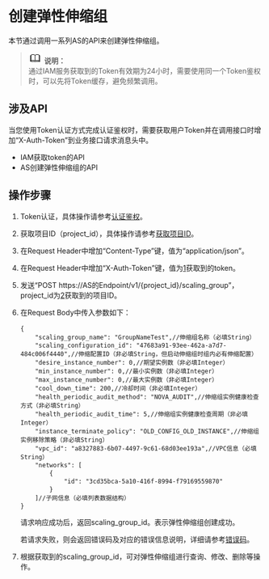 # 创建弹性伸缩组<a name="zh-cn_topic_0135283610"></a>

本节通过调用一系列AS的API来创建弹性伸缩组。

>![](public_sys-resources/icon-note.gif) **说明：**   
>通过IAM服务获取到的Token有效期为24小时，需要使用同一个Token鉴权时，可以先将Token缓存，避免频繁调用。  

## 涉及API<a name="zh-cn_topic_0121682346_section872994"></a>

当您使用Token认证方式完成认证鉴权时，需要获取用户Token并在调用接口时增加“X-Auth-Token”到业务接口请求消息头中。

-   IAM获取token的API
-   AS创建弹性伸缩组的API

## 操作步骤<a name="zh-cn_topic_0121682346_section7856948"></a>

1.  <a name="zh-cn_topic_0121682346_li1837051910476"></a>Token认证，具体操作请参考[认证鉴权](认证鉴权.md)。
2.  <a name="li1997795173212"></a>获取项目ID（project\_id），具体操作请参考[获取项目ID](获取项目ID.md)。
3.  在Request Header中增加“Content-Type”键，值为“application/json”。
4.  在Request Header中增加“X-Auth-Token”键，值为[1](#zh-cn_topic_0121682346_li1837051910476)获取到的token。
5.  发送“POST  https://AS的Endpoint/v1/\{project\_id\}/scaling\_group”，project\_id为[2](#li1997795173212)获取到的项目ID。
6.  在Request Body中传入参数如下：

    ```
    {
        "scaling_group_name": "GroupNameTest",//伸缩组名称（必填String）
        "scaling_configuration_id": "47683a91-93ee-462a-a7d7-484c006f4440",//伸缩配置ID（非必填String，但启动伸缩组时组内必有伸缩配置）
        "desire_instance_number": 0,//期望实例数（非必填Integer）
        "min_instance_number": 0,//最小实例数（非必填Integer）
        "max_instance_number": 0,//最大实例数（非必填Integer）
        "cool_down_time": 200,//冷却时间（非必填Integer）
        "health_periodic_audit_method": "NOVA_AUDIT",//伸缩组实例健康检查方式（非必填String）
        "health_periodic_audit_time": 5,//伸缩组实例健康检查周期（非必填Integer）
        "instance_terminate_policy": "OLD_CONFIG_OLD_INSTANCE",//伸缩组实例移除策略（非必填String）
        "vpc_id": "a8327883-6b07-4497-9c61-68d03ee193a",//VPC信息（必填String）
        "networks": [
            {
                "id": "3cd35bca-5a10-416f-8994-f79169559870"
            }
        ]//子网信息（必填列表数据结构）
    } 
    ```

    请求响应成功后，返回scaling\_group\_id。表示弹性伸缩组创建成功。

    若请求失败，则会返回错误码及对应的错误信息说明，详细请参考[错误码](错误码.md)。

7.  根据获取到的scaling\_group\_id，可对弹性伸缩组进行查询、修改、删除等操作。

